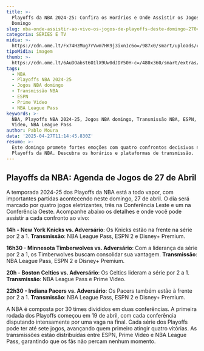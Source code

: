 ```yaml
---
title: >-
  Playoffs da NBA 2024-25: Confira os Horários e Onde Assistir os Jogos Deste
  Domingo
slug: nba-onde-assistir-ao-vivo-os-jogos-de-playoffs-deste-domingo-2704
categoria: SÉRIES E TV
midia: >-
  https://cdn.ome.lt/Fx74HzMug7rVwm7HK9j3ixnIc6o=/987x0/smart/uploads/conteudo/fotos/playoffs-nba-lebron-james-27-04.jpg
tipoMidia: imagem
thumb: >-
  https://cdn.ome.lt/6AuDOabst6O1lX9Uw0dJDY50H-c=/480x360/smart/extras/conteudos/playoffs-nba-lebron-james-27-04-peq.jpg
tags:
  - NBA
  - Playoffs NBA 2024-25
  - Jogos NBA domingo
  - Transmissão NBA
  - ESPN
  - Prime Video
  - NBA League Pass
keywords: >-
  NBA, Playoffs NBA 2024-25, Jogos NBA domingo, Transmissão NBA, ESPN, Prime
  Video, NBA League Pass
author: Pablo Moura
data: '2025-04-27T11:14:45.830Z'
resumo: >-
  Este domingo promete fortes emoções com quatro confrontos decisivos nos
  Playoffs da NBA. Descubra os horários e plataformas de transmissão.
---
```


## Playoffs da NBA: Agenda de Jogos de 27 de Abril

A temporada 2024-25 dos Playoffs da NBA está a todo vapor, com importantes partidas acontecendo neste domingo, 27 de abril. O dia será marcado por quatro jogos eletrizantes, três na Conferência Leste e um na Conferência Oeste. Acompanhe abaixo os detalhes e onde você pode assistir a cada confronto ao vivo:

**14h - New York Knicks vs. Adversário**: Os Knicks estão na frente na série por 2 a 1. **Transmissão**: NBA League Pass, ESPN 2 e Disney+ Premium.

**16h30 - Minnesota Timberwolves vs. Adversário**: Com a liderança da série por 2 a 1, os Timberwolves buscam consolidar sua vantagem. **Transmissão**: NBA League Pass, ESPN 2 e Disney+ Premium.

**20h - Boston Celtics vs. Adversário**: Os Celtics lideram a série por 2 a 1. **Transmissão**: NBA League Pass e Prime Video.

**22h30 - Indiana Pacers vs. Adversário**: Os Pacers também estão à frente por 2 a 1. **Transmissão**: NBA League Pass, ESPN 2 e Disney+ Premium.

A NBA é composta por 30 times divididos em duas conferências. A primeira rodada dos Playoffs começou em 19 de abril, com cada conferência disputando intensamente por uma vaga na final. Cada série dos Playoffs pode ter até sete jogos, avançando quem primeiro atingir quatro vitórias. As transmissões estão distribuídas entre ESPN, Prime Video e NBA League Pass, garantindo que os fãs não percam nenhum momento.
